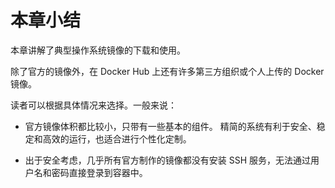 # 本章小结

本章讲解了典型操作系统镜像的下载和使用。

除了官方的镜像外，在 Docker Hub 上还有许多第三方组织或个人上传的 Docker 镜像。

读者可以根据具体情况来选择。一般来说：

* 官方镜像体积都比较小，只带有一些基本的组件。 精简的系统有利于安全、稳定和高效的运行，也适合进行个性化定制。

* 出于安全考虑，几乎所有官方制作的镜像都没有安装 SSH 服务，无法通过用户名和密码直接登录到容器中。
